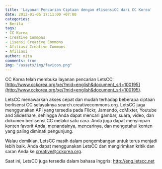 ```yaml
---
title: 'Layanan Pencarian Ciptaan dengan #lisensiCC dari CC Korea'
date: 2012-01-06 17:11:00 +07:00
categories:
- Berita
tags:
- CC Korea
- Creative Commons
- Lisensi Creative Commons
- Afiliasi Creative Commons
- Afiliasi
author: nita
comments: true
img: "/assets/img/favicon.png"
---
```


CC Korea telah membuka layanan pencarian LetsCC: [http://www.cckorea.org/xe/?mid=english&document_srl=100195](http://www.cckorea.org/xe/?mid=english&document_srl=100195).

LetsCC menawarkan akses cepat dan mudah terhadap beberapa ciptaan berlisensi CC selayaknya search.creativecommons.org. LetsCC juga menggunakan API yang tersedia pada Flickr, Jamendo, ccMixter, Youtube and Slideshare, sehingga Anda dapat mencari gambar, suara, video, dan dokumen berlisensi CC melalui satu cara. Anda juga dapat menyimpan konten favorit Anda, menandainya, mencarinya, dan mengetahui konten yang paling diminati pengunjung.

Walau demikian, LetsCC masih dalam pengembangan untuk terus menjadi lebih baik. Anda dapat menggunakan LetsCC dan mengirimkan kritik dan saran Anda ke creative@cckorea.org.

Saat ini, LetsCC juga tersedia dalam bahasa Inggris: http://eng.letscc.net
